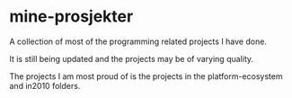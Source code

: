 # mine-prosjekter

A collection of most of the programming related projects I have done.

It is still being updated and the projects may be of varying quality.

The projects I am most proud of is the projects in the platform-ecosystem and in2010 folders.
